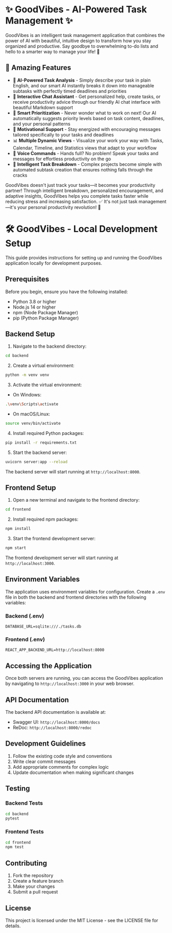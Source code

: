 # ✨ GoodVibes - AI-Powered Task Management ✨

GoodVibes is an intelligent task management application that combines the power of AI with beautiful, intuitive design to transform how you stay organized and productive. Say goodbye to overwhelming to-do lists and hello to a smarter way to manage your life! 🚀

## 🌟 Amazing Features

- 🧠 **AI-Powered Task Analysis** - Simply describe your task in plain English, and our smart AI instantly breaks it down into manageable subtasks with perfectly timed deadlines and priorities
- 💬 **Interactive Chat Assistant** - Get personalized help, create tasks, or receive productivity advice through our friendly AI chat interface with beautiful Markdown support
- 🎯 **Smart Prioritization** - Never wonder what to work on next! Our AI automatically suggests priority levels based on task content, deadlines, and your personal patterns
- 💪 **Motivational Support** - Stay energized with encouraging messages tailored specifically to your tasks and deadlines
- 📊 **Multiple Dynamic Views** - Visualize your work your way with Tasks, Calendar, Timeline, and Statistics views that adapt to your workflow
- 🎤 **Voice Commands** - Hands full? No problem! Speak your tasks and messages for effortless productivity on the go
- 🧩 **Intelligent Task Breakdown** - Complex projects become simple with automated subtask creation that ensures nothing falls through the cracks

GoodVibes doesn't just track your tasks—it becomes your productivity partner! Through intelligent breakdown, personalized encouragement, and adaptive insights, GoodVibes helps you complete tasks faster while reducing stress and increasing satisfaction. ✅ It's not just task management—it's your personal productivity revolution! 🌈

# 🛠️ GoodVibes - Local Development Setup

This guide provides instructions for setting up and running the GoodVibes application locally for development purposes.

## Prerequisites

Before you begin, ensure you have the following installed:
- Python 3.8 or higher
- Node.js 14 or higher
- npm (Node Package Manager)
- pip (Python Package Manager)

## Backend Setup

1. Navigate to the backend directory:
```bash
cd backend
```

2. Create a virtual environment:
```bash
python -m venv venv
```

3. Activate the virtual environment:
- On Windows:
```bash
.\venv\Scripts\activate
```
- On macOS/Linux:
```bash
source venv/bin/activate
```

4. Install required Python packages:
```bash
pip install -r requirements.txt
```

5. Start the backend server:
```bash
uvicorn server:app --reload
```

The backend server will start running at `http://localhost:8000`.

## Frontend Setup

1. Open a new terminal and navigate to the frontend directory:
```bash
cd frontend
```

2. Install required npm packages:
```bash
npm install
```

3. Start the frontend development server:
```bash
npm start
```

The frontend development server will start running at `http://localhost:3000`.

## Environment Variables

The application uses environment variables for configuration. Create a `.env` file in both the backend and frontend directories with the following variables:

### Backend (.env)
```
DATABASE_URL=sqlite:///./tasks.db
```

### Frontend (.env)
```
REACT_APP_BACKEND_URL=http://localhost:8000
```

## Accessing the Application

Once both servers are running, you can access the GoodVibes application by navigating to `http://localhost:3000` in your web browser.

## API Documentation

The backend API documentation is available at:
- Swagger UI: `http://localhost:8000/docs`
- ReDoc: `http://localhost:8000/redoc`

## Development Guidelines

1. Follow the existing code style and conventions
2. Write clear commit messages
3. Add appropriate comments for complex logic
4. Update documentation when making significant changes

## Testing

### Backend Tests
```bash
cd backend
pytest
```

### Frontend Tests
```bash
cd frontend
npm test
```

## Contributing

1. Fork the repository
2. Create a feature branch
3. Make your changes
4. Submit a pull request

## License

This project is licensed under the MIT License - see the LICENSE file for details.

